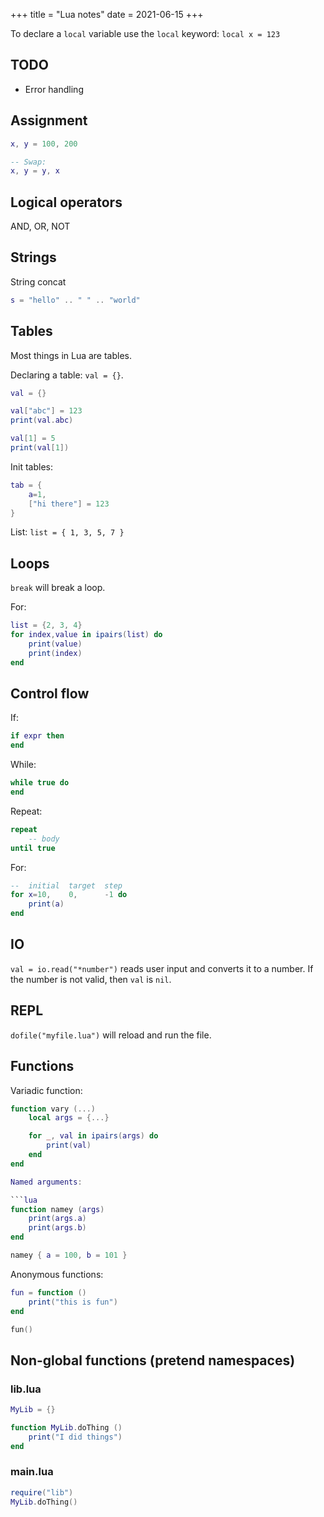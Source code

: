 +++
title = "Lua notes"
date = 2021-06-15
+++


To declare a `local` variable use the `local` keyword: `local x = 123`

## TODO

* Error handling

## Assignment

```lua
x, y = 100, 200

-- Swap:
x, y = y, x
```

## Logical operators

AND, OR, NOT

## Strings

String concat

```lua
s = "hello" .. " " .. "world"
```

## Tables

Most things in Lua are tables.

Declaring a table: `val = {}`.

```lua
val = {}

val["abc"] = 123
print(val.abc)

val[1] = 5
print(val[1])
```

Init tables:

```lua
tab = {
    a=1,
    ["hi there"] = 123
}
```

List: `list = { 1, 3, 5, 7 }`

## Loops

`break` will break a loop.

For:

```lua
list = {2, 3, 4}
for index,value in ipairs(list) do
    print(value)
    print(index)
end
```

## Control flow

If:

```lua
if expr then
end
```

While:

```lua
while true do
end
```

Repeat:

```lua
repeat
    -- body
until true
```

For:

```lua
--  initial  target  step
for x=10,    0,      -1 do
    print(a)
end
```

## IO

`val = io.read("*number")` reads user input and converts it to a number.
If the number is not valid, then `val` is `nil`.

## REPL

`dofile("myfile.lua")` will reload and run the file.

## Functions

Variadic function:

```lua
function vary (...)
    local args = {...}

    for _, val in ipairs(args) do
        print(val)
    end
end

Named arguments:

```lua
function namey (args)
    print(args.a)
    print(args.b)
end

namey { a = 100, b = 101 }

```

Anonymous functions:

```lua
fun = function ()
    print("this is fun")
end

fun()
```

## Non-global functions (pretend namespaces)

### lib.lua

```lua
MyLib = {}

function MyLib.doThing ()
    print("I did things")
end
```

### main.lua

```lua
require("lib")
MyLib.doThing()
```
